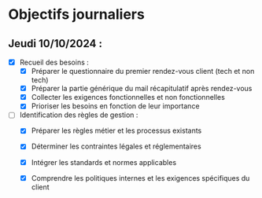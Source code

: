 # Objectifs journaliers

## Jeudi 10/10/2024 :


- [X] Recueil des besoins :
    - [X] Préparer le questionnaire du premier rendez-vous client (tech et non tech)
    - [X] Préparer la partie générique du mail récapitulatif après rendez-vous
    - [X] Collecter les exigences fonctionnelles et non fonctionnelles
    - [X] Prioriser les besoins en fonction de leur importance
- [ ] Identification des règles de gestion :
    - [X] Préparer les règles métier et les processus existants
    - [X] Déterminer les contraintes légales et réglementaires
    - [X] Intégrer les standards et normes applicables
    - [X] Comprendre les politiques internes et les exigences spécifiques du client

